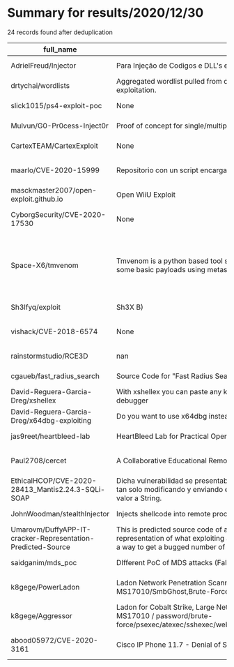 
# Summary for results/2020/12/30
    
24 records found after deduplication

| full_name | description | html_url | matched_list | matched_count | pushed_at | size | stargazers_count | language | forks_count | vul_ids |
|-------------------------------------------------------------|------------------------------------------------------------------------------------------------------------------------------------------------------------------------------------------------------------------------------------------------------------------|--------------------------------------------------------------------------------|-----------------------------------------------------------------------------|-----------------|---------------------------|--------|--------------------|------------|---------------|--------------------|
| AdrielFreud/Injector | Para Injeção de Codigos e DLL's em Processos | https://github.com/AdrielFreud/Injector | ['exploit', 'shellcode'] | 2 | 2020-12-30 02:27:53+00:00 | 9541 | 7 | Python | 1 | [] |
| drtychai/wordlists | Aggregated wordlist pulled from commonly used tools for discovery, enumeration, fuzzing, and exploitation. | https://github.com/drtychai/wordlists | ['exploit'] | 1 | 2020-12-30 19:56:05+00:00 | 272079 | 48 | | 52 | [] |
| slick1015/ps4-exploit-poc | None | https://github.com/slick1015/ps4-exploit-poc | ['exploit'] | 1 | 2020-12-30 22:42:26+00:00 | 16230 | 1 | JavaScript | 0 | [] |
| Mulvun/G0-Pr0cess-Inject0r | Proof of concept for single/multiple shellcode process injection malware in Go language. | https://github.com/Mulvun/G0-Pr0cess-Inject0r | ['shellcode'] | 1 | 2020-12-30 21:45:31+00:00 | 5 | 0 | Go | 2 | [] |
| CartexTEAM/CartexExploit | None | https://github.com/CartexTEAM/CartexExploit | ['exploit'] | 1 | 2020-12-30 18:12:59+00:00 | 1 | 0 | | 0 | [] |
| maarlo/CVE-2020-15999 | Repositorio con un script encargado de explotar la vulnerabilidad CVE-2020-15999 | https://github.com/maarlo/CVE-2020-15999 | ['cve-2'] | 1 | 2020-12-30 18:05:23+00:00 | 3504 | 0 | Shell | 0 | ['CVE-2020-15999'] |
| masckmaster2007/open-exploit.github.io | Open WiiU Exploit | https://github.com/masckmaster2007/open-exploit.github.io | ['exploit'] | 1 | 2020-12-30 18:02:39+00:00 | 30 | 0 | HTML | 0 | [] |
| CyborgSecurity/CVE-2020-17530 | None | https://github.com/CyborgSecurity/CVE-2020-17530 | ['cve-2'] | 1 | 2020-12-30 17:24:27+00:00 | 1 | 3 | Python | 2 | ['CVE-2020-17530'] |
| Space-X6/tmvenom | Tmvenom is a python based tool specially designed for Termux users.This payload generates some basic payloads using metasploit-framework | https://github.com/Space-X6/tmvenom | ['metasploit module OR metasploit payload', 'metasploit module OR payload'] | 2 | 2020-12-30 12:56:43+00:00 | 2982 | 1 | Python | 0 | [] |
| Sh3lfyq/exploit | Sh3X B) | https://github.com/Sh3lfyq/exploit | ['exploit'] | 1 | 2020-12-30 01:58:56+00:00 | 10076 | 0 | | 0 | [] |
| vishack/CVE-2018-6574 | None | https://github.com/vishack/CVE-2018-6574 | ['cve-2'] | 1 | 2020-12-30 07:14:05+00:00 | 4 | 0 | Go | 0 | ['CVE-2018-6574'] |
| rainstormstudio/RCE3D | nan | https://github.com/rainstormstudio/RCE3D | ['rce'] | 1 | 2020-12-30 01:00:36+00:00 | 7190 | 0 | C++ | 0 | [] |
| cgaueb/fast_radius_search | Source Code for "Fast Radius Search Exploiting Ray Tracing Frameworks" | https://github.com/cgaueb/fast_radius_search | ['exploit'] | 1 | 2020-12-30 10:10:41+00:00 | 47180 | 10 | C++ | 1 | [] |
| David-Reguera-Garcia-Dreg/xshellex | With xshellex you can paste any kind of c-shellcode strings in x64dbg, ollydbg & immunity debugger | https://github.com/David-Reguera-Garcia-Dreg/xshellex | ['shellcode'] | 1 | 2020-12-30 14:30:42+00:00 | 22813 | 23 | C | 8 | [] |
| David-Reguera-Garcia-Dreg/x64dbg-exploiting | Do you want to use x64dbg instead of immunity debugger? | https://github.com/David-Reguera-Garcia-Dreg/x64dbg-exploiting | ['exploit'] | 1 | 2020-12-30 14:18:13+00:00 | 420 | 21 | | 2 | [] |
| jas9reet/heartbleed-lab | HeartBleed Lab for Practical OpenSSL version (1.0.1) Exploitation | https://github.com/jas9reet/heartbleed-lab | ['exploit'] | 1 | 2020-12-30 17:18:04+00:00 | 5 | 1 | Python | 0 | [] |
| Paul2708/cercet | A Collaborative Educational Remote Code Execution and Teaching (CERCET) system | https://github.com/Paul2708/cercet | ['remote code execution'] | 1 | 2020-12-30 20:27:49+00:00 | 768 | 4 | Java | 0 | [] |
| EthicalHCOP/CVE-2020-28413_Mantis2.24.3-SQLi-SOAP | Dicha vulnerabilidad se presentaba en la funcionalidad mc_project_get_users, y su detección es tan solo modificando y enviando el parámetro “access” sin ningún valor y cambiando el tipo de valor a String. | https://github.com/EthicalHCOP/CVE-2020-28413_Mantis2.24.3-SQLi-SOAP | ['cve-2'] | 1 | 2020-12-30 14:33:30+00:00 | 5 | 0 | Python | 0 | ['CVE-2020-28413'] |
| JohnWoodman/stealthInjector | Injects shellcode into remote processes using direct syscalls | https://github.com/JohnWoodman/stealthInjector | ['shellcode'] | 1 | 2020-12-30 22:21:49+00:00 | 98797 | 51 | C++ | 13 | [] |
| Umarovm/DuffyAPP-IT-cracker-Representation-Predicted-Source | This is predicted source code of a simple program by James Duffy that is purportedly a close representation of what exploiting a bug in SEPROM, found by the Pangu Team, could allow for — a way to get a bugged number of PIN attempts that may allow for a PIN | https://github.com/Umarovm/DuffyAPP-IT-cracker-Representation-Predicted-Source | ['exploit'] | 1 | 2020-12-30 23:08:24+00:00 | 3 | 1 | C | 0 | [] |
| saidganim/mds_poc | DIfferent PoC of MDS attacks (Fallout, Zombieload) | https://github.com/saidganim/mds_poc | ['attack poc'] | 1 | 2020-12-30 04:36:00+00:00 | 1456 | 0 | Assembly | 0 | [] |
| k8gege/PowerLadon | Ladon Network Penetration Scanner for PowerShell, vulnerability / exploit / detection / MS17010/SmbGhost,Brute-Force SMB/IPC/WMI/NBT/SSH/FTP/MSSQL/MYSQL/ORACLE/VNC | https://github.com/k8gege/PowerLadon | ['exploit', 'vulnerability poc'] | 2 | 2020-12-30 16:44:17+00:00 | 12312 | 57 | PowerShell | 33 | [] |
| k8gege/Aggressor | Ladon for Cobalt Strike, Large Network Penetration Scanner, vulnerability / exploit / detection / MS17010 / password/brute-force/psexec/atexec/sshexec/webshell/smbexec/netcat/osscan/netscan/struts2Poc/weblogicExp | https://github.com/k8gege/Aggressor | ['exploit'] | 1 | 2020-12-30 16:57:05+00:00 | 16940 | 292 | | 70 | [] |
| abood05972/CVE-2020-3161 | Cisco IP Phone 11.7 - Denial of Service (PoC) | https://github.com/abood05972/CVE-2020-3161 | ['cve poc', 'cve-2'] | 2 | 2020-12-30 23:32:28+00:00 | 8 | 0 | nan | 0 | ['CVE-2020-3161'] |
